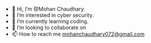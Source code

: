- 👋 Hi, I’m @Mohan Chaudhary.
- 👀 I’m interested in cyber security.
- 🌱 I’m currently learning coding.
- 💞️ I’m looking to collaborate on 
- 📫 How to reach me mohanchaudhary072@gmail.com

<!---
Mohan8848/Mohan8848 is a ✨ special ✨ repository because its `README.md` (this file) appears on your GitHub profile.
You can click the Preview link to take a look at your changes.
--->
